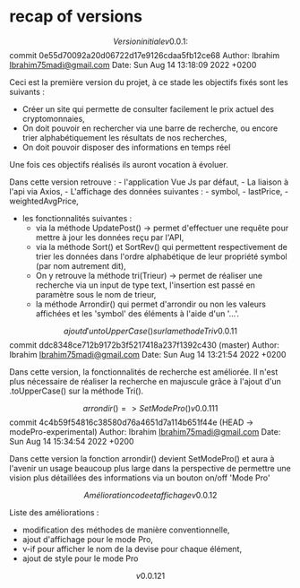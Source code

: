 # recap of versions

$$Version initiale v0.0.1 :$$ 
commit 0e55d70092a20d06722d17e9126cdaa5fb12ce68
Author: Ibrahim <Ibrahim75madi@gmail.com>
Date:   Sun Aug 14 13:18:09 2022 +0200

Ceci est la première version du projet, à ce stade les objectifs fixés sont les suivants :
- Créer un site qui permette de consulter facilement le prix actuel des cryptomonnaies,
- On doit pouvoir en rechercher via une barre de recherche, ou encore trier alphabétiquement les résultats de nos recherches,
- On doit pouvoir disposer des informations en temps réel

Une fois ces objectifs réalisés ils auront vocation à évoluer.

Dans cette version retrouve :
    - l'application Vue Js par défaut,
    - La liaison à l'api via Axios,
    - L'affichage des données suivantes :
      - symbol,
      - lastPrice,
      - weightedAvgPrice,
- les fonctionnalités suivantes : 
  - via la méthode UpdatePost() -> permet d'effectuer une requête pour mettre à jour les données reçu par l'API,
  - via la méthode Sort() et SortRev() qui permettent respectivement de trier les données dans l'ordre alphabétique de leur propriété symbol (par nom autrement dit),
  - On y retrouve la méthode tri(Trieur) -> permet de réaliser une recherche via un input de type text, l'insertion est passé en paramètre sous le nom de trieur,
  - la méthode Arrondir() qui permet d'arrondir ou non les valeurs affichées et les 'symbol' des éléments à l'aide d'un '...'.

$$ajout d'un toUpperCase() sur la methode Tri v0.0.11$$
commit ddc8348ce712b9172b3f5217418a237f1392c430 (master)
Author: Ibrahim <Ibrahim75madi@gmail.com>
Date:   Sun Aug 14 13:21:54 2022 +0200

Dans cette version, la fonctionnalités de recherche est améliorée. Il n'est plus nécessaire de réaliser la recherche en majuscule grâce à l'ajout d'un .toUpperCase() sur la méthode Tri().

$$arrondir() => SetModePro() v0.0.111$$
commit 4c4b59f54816c38580d76a4651d7a114b651f44e (HEAD -> modePro-experimental)
Author: Ibrahim <Ibrahim75madi@gmail.com>
Date:   Sun Aug 14 15:34:54 2022 +0200

Dans cette version la fonction arrondir() devient SetModePro() et aura à l'avenir un usage beaucoup plus large dans la perspective de permettre une vision plus détaillées des informations via un bouton on/off 'Mode Pro'

$$Amélioration code et affichage v0.0.12$$

Liste des améliorations :
- modification des méthodes de manière conventionnelle,
- ajout d'affichage pour le mode Pro, 
- v-if pour afficher le nom de la devise pour chaque élément, 
- ajout de style pour le mode Pro

$$v0.0.121$$
